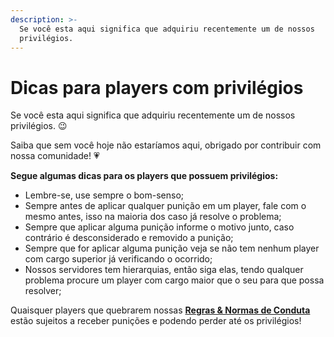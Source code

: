```yaml
---
description: >-
  Se você esta aqui significa que adquiriu recentemente um de nossos
  privilégios.
---
```


# Dicas para players com privilégios

Se você esta aqui significa que adquiriu recentemente um de nossos privilégios. 😉

Saiba que sem você hoje não estaríamos aqui, obrigado por contribuir com nossa comunidade! 💗

**Segue algumas dicas para os players que possuem privilégios:**

* Lembre-se, use sempre o bom-senso;
* Sempre antes de aplicar qualquer punição em um player, fale com o mesmo antes, isso na maioria dos caso já resolve o problema;
* Sempre que aplicar alguma punição informe o motivo junto, caso contrário é desconsiderado e removido a punição;
* Sempre que for aplicar alguma punição veja se não tem nenhum player com cargo superior já verificando o ocorrido;
* Nossos servidores tem hierarquias, então siga elas, tendo qualquer problema procure um player com cargo maior que o seu para que possa resolver;

Quaisquer players que quebrarem nossas [**Regras & Normas de Conduta**](https://zkservidores.com/regras.pdf) estão sujeitos a receber punições e podendo perder até os privilégios! 

